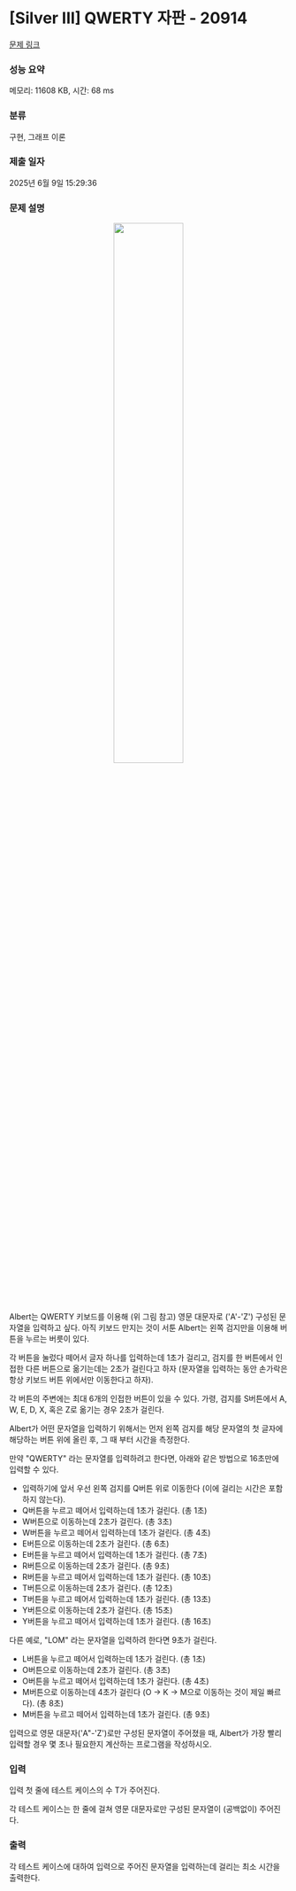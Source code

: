# [Silver III] QWERTY 자판 - 20914 

[문제 링크](https://www.acmicpc.net/problem/20914) 

### 성능 요약

메모리: 11608 KB, 시간: 68 ms

### 분류

구현, 그래프 이론

### 제출 일자

2025년 6월 9일 15:29:36

### 문제 설명

<p style="text-align: center;"><img alt="" height="50%;" src="https://upload.acmicpc.net/b76ef3af-f786-4704-b16a-b35ed4c008f6/-/preview/" width="50%;"></p>

<p>Albert는 QWERTY 키보드를 이용해 (위 그림 참고) 영문 대문자로 ('A'-'Z') 구성된 문자열을 입력하고 싶다. 아직 키보드 만지는 것이 서툰 Albert는 왼쪽 검지만을 이용해 버튼을 누르는 버릇이 있다.</p>

<p>각 버튼을 눌렀다 떼어서 글자 하나를 입력하는데 1초가 걸리고, 검지를 한 버튼에서 인접한 다른 버튼으로 옮기는데는 2초가 걸린다고 하자 (문자열을 입력하는 동안 손가락은 항상 키보드 버튼 위에서만 이동한다고 하자).</p>

<p>각 버튼의 주변에는 최대 6개의 인접한 버튼이 있을 수 있다. 가령, 검지를 S버튼에서 A, W, E, D, X, 혹은 Z로 옮기는 경우 2초가 걸린다.</p>

<p>Albert가 어떤 문자열을 입력하기 위해서는 먼저 왼쪽 검지를 해당 문자열의 첫 글자에 해당하는 버튼 위에 올린 후, 그 때 부터 시간을 측정한다.</p>

<p>만약 "QWERTY" 라는 문자열를 입력하려고 한다면, 아래와 같은 방법으로 16초만에 입력할 수 있다.</p>

<ul>
	<li>입력하기에 앞서 우선 왼쪽 검지를 Q버튼 위로 이동한다 (이에 걸리는 시간은 포함하지 않는다).</li>
	<li>Q버튼을 누르고 떼어서 입력하는데 1초가 걸린다. (총 1초)</li>
	<li>W버튼으로 이동하는데 2초가 걸린다. (총 3초)</li>
	<li>W버튼을 누르고 떼어서 입력하는데 1초가 걸린다. (총 4초)</li>
	<li>E버튼으로 이동하는데 2초가 걸린다. (총 6초)</li>
	<li>E버튼을 누르고 떼어서 입력하는데 1초가 걸린다. (총 7초)</li>
	<li>R버튼으로 이동하는데 2초가 걸린다. (총 9초)</li>
	<li>R버튼을 누르고 떼어서 입력하는데 1초가 걸린다. (총 10초)</li>
	<li>T버튼으로 이동하는데 2초가 걸린다. (총 12초)</li>
	<li>T버튼을 누르고 떼어서 입력하는데 1초가 걸린다. (총 13초)</li>
	<li>Y버튼으로 이동하는데 2초가 걸린다. (총 15초)</li>
	<li>Y버튼을 누르고 떼어서 입력하는데 1초가 걸린다. (총 16초)</li>
</ul>

<p>다른 예로, "LOM" 라는 문자열을 입력하려 한다면 9초가 걸린다.</p>

<ul>
	<li>L버튼을 누르고 떼어서 입력하는데 1초가 걸린다. (총 1초)</li>
	<li>O버튼으로 이동하는데 2초가 걸린다. (총 3초)</li>
	<li>O버튼을 누르고 떼어서 입력하는데 1초가 걸린다. (총 4초)</li>
	<li>M버튼으로 이동하는데 4초가 걸린다 (O -> K -> M으로 이동하는 것이 제일 빠르다). (총 8초)</li>
	<li>M버튼을 누르고 떼어서 입력하는데 1초가 걸린다. (총 9초)</li>
</ul>

<p>입력으로 영문 대문자('A"-'Z')로만 구성된 문자열이 주어졌을 때, Albert가 가장 빨리 입력할 경우 몇 초나 필요한지 계산하는 프로그램을 작성하시오.</p>

### 입력 

 <p>입력 첫 줄에 테스트 케이스의 수 T가 주어진다.</p>

<p>각 테스트 케이스는 한 줄에 걸쳐 영문 대문자로만 구성된 문자열이 (공백없이) 주어진다.</p>

### 출력 

 <p>각 테스트 케이스에 대하여 입력으로 주어진 문자열을 입력하는데 걸리는 최소 시간을 출력한다.</p>

